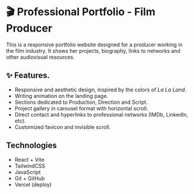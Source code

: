 # 🎬 Professional Portfolio - Film Producer

This is a responsive portfolio website designed for a producer working in the film industry. It shows her projects, biography, links to networks and other audiovisual resources.

## ✨ Features.

- Responsive and aesthetic design, inspired by the colors of _La La Land_.
- Writing animation on the landing page.
- Sections dedicated to Production, Direction and Script.
- Project gallery in carousel format with horizontal scroll.
- Direct contact and hyperlinks to professional networks (IMDb, LinkedIn, etc).
- Customized favicon and invisible scroll.

## Technologies

- React + Vite
- TailwindCSS
- JavaScript
- Git + GitHub
- Vercel (deploy)
